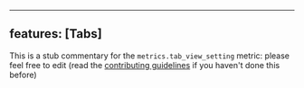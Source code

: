 
---
features: [Tabs]
---

This is a stub commentary for the `metrics.tab_view_setting` metric: please feel free to edit (read the
[contributing guidelines](https://github.com/mozilla/glean-annotations/blob/main/CONTRIBUTING.md)
if you haven't done this before)
